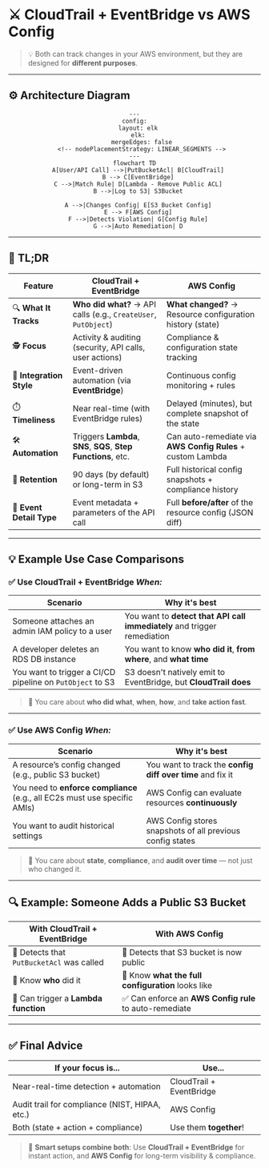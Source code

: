 # ⚔️ **CloudTrail + EventBridge vs AWS Config**

> 💡 Both can track changes in your AWS environment, but they are designed for **different purposes**.

---

## ⚙️ Architecture Diagram

<div align="center">

```mermaid
---
config:
  layout: elk
  elk:
    mergeEdges: false
    <!-- nodePlacementStrategy: LINEAR_SEGMENTS -->
---
flowchart TD
  A[User/API Call] -->|PutBucketAcl| B[CloudTrail]
  B --> C[EventBridge]
  C -->|Match Rule| D[Lambda - Remove Public ACL]
  B -->|Log to S3| S3Bucket

  A -->|Changes Config| E[S3 Bucket Config]
  E --> F[AWS Config]
  F -->|Detects Violation| G[Config Rule]
  G -->|Auto Remediation| D
```

</div>

---

## 🧠 TL;DR

| Feature                  | **CloudTrail + EventBridge**                                    | **AWS Config**                                              |
| ------------------------ | --------------------------------------------------------------- | ----------------------------------------------------------- |
| 🔍 **What It Tracks**    | **Who did what?** → API calls (e.g., `CreateUser`, `PutObject`) | **What changed?** → Resource configuration history (state)  |
| 🕵️ **Focus**             | Activity & auditing (security, API calls, user actions)         | Compliance & configuration state tracking                   |
| 🔁 **Integration Style** | Event-driven automation (via **EventBridge**)                   | Continuous config monitoring + rules                        |
| ⏱️ **Timeliness**        | Near real-time (with EventBridge rules)                         | Delayed (minutes), but complete snapshot of the state       |
| 🛠️ **Automation**        | Triggers **Lambda**, **SNS**, **SQS**, **Step Functions**, etc. | Can auto-remediate via **AWS Config Rules** + custom Lambda |
| 📜 **Retention**         | 90 days (by default) or long-term in S3                         | Full historical config snapshots + compliance history       |
| 💬 **Event Detail Type** | Event metadata + parameters of the API call                     | Full **before/after** of the resource config (JSON diff)    |

---

## 💡 Example Use Case Comparisons

### ✅ **Use CloudTrail + EventBridge** _When:_

| Scenario                                                  | Why it's best                                                            |
| --------------------------------------------------------- | ------------------------------------------------------------------------ |
| Someone attaches an admin IAM policy to a user            | You want to **detect that API call immediately** and trigger remediation |
| A developer deletes an RDS DB instance                    | You want to know **who did it**, **from where**, and **what time**       |
| You want to trigger a CI/CD pipeline on `PutObject` to S3 | S3 doesn't natively emit to EventBridge, but **CloudTrail does**         |

> 🧠 You care about **who did what**, **when**, **how**, and **take action fast**.

---

### ✅ **Use AWS Config** _When:_

| Scenario                                                                   | Why it's best                                              |
| -------------------------------------------------------------------------- | ---------------------------------------------------------- |
| A resource’s config changed (e.g., public S3 bucket)                       | You want to track the **config diff over time** and fix it |
| You need to **enforce compliance** (e.g., all EC2s must use specific AMIs) | AWS Config can evaluate resources **continuously**         |
| You want to audit historical settings                                      | AWS Config stores snapshots of all previous config states  |

> 🧠 You care about **state**, **compliance**, and **audit over time** — not just who changed it.

---

## 🔍 Example: Someone Adds a Public S3 Bucket

| With CloudTrail + EventBridge             | With AWS Config                                         |
| ----------------------------------------- | ------------------------------------------------------- |
| 🔔 Detects that `PutBucketAcl` was called | 🔎 Detects that S3 bucket is now public                 |
| 🧠 Know **who** did it                    | 📜 Know **what the full configuration** looks like      |
| 🚀 Can trigger a **Lambda function**      | ✅ Can enforce an **AWS Config rule** to auto-remediate |

---

## ✅ Final Advice

| If your focus is...                            | Use...                   |
| ---------------------------------------------- | ------------------------ |
| Near-real-time detection + automation          | CloudTrail + EventBridge |
| Audit trail for compliance (NIST, HIPAA, etc.) | AWS Config               |
| Both (state + action + compliance)             | Use them **together**!   |

> 🧠 **Smart setups combine both**:
> Use **CloudTrail + EventBridge** for instant action, and **AWS Config** for long-term visibility & compliance.
